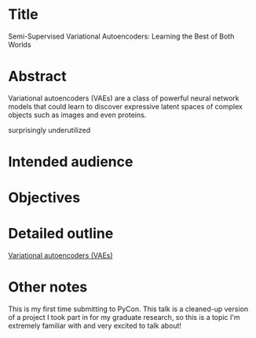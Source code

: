 # Title

Semi-Supervised Variational Autoencoders: Learning the Best of Both Worlds

# Abstract

Variational autoencoders (VAEs) are a class of powerful neural network models that could learn to discover expressive latent spaces of complex objects such as images and even proteins.

surprisingly underutilized

# Intended audience

# Objectives

# Detailed outline

[Variational autoencoders (VAEs)](https://www.jeremyjordan.me/variational-autoencoders/)

# Other notes

This is my first time submitting to PyCon.
This talk is a cleaned-up version of a project I took part in for my graduate research, so this is a topic I'm extremely familiar with and very excited to talk about!
